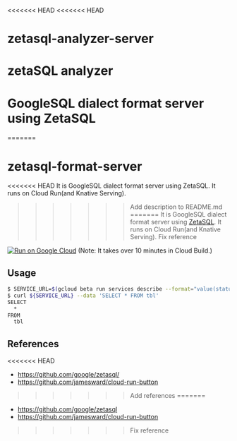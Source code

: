 <<<<<<< HEAD
<<<<<<< HEAD
# zetasql-analyzer-server
zetaSQL analyzer
=======
# GoogleSQL dialect format server using ZetaSQL
=======
# zetasql-format-server

<<<<<<< HEAD
It is GoogleSQL dialect format server using ZetaSQL. It runs on Cloud Run(and Knative Serving).
>>>>>>> Add description to README.md
=======
It is GoogleSQL dialect format server using [ZetaSQL](https://github.com/google/zetasql). It runs on Cloud Run(and Knative Serving).
>>>>>>> Fix reference

[![Run on Google Cloud](https://storage.googleapis.com/cloudrun/button.png)](https://console.cloud.google.com/cloudshell/editor?shellonly=true&cloudshell_image=gcr.io/cloudrun/button&cloudshell_git_repo=https://github.com/apstndb/zetasql-format-server.git)
(Note: It takes over 10 minutes in Cloud Build.)

## Usage

```sh
$ SERVICE_URL=$(gcloud beta run services describe --format="value(status.domain)" ${REPO_NAME})
$ curl ${SERVICE_URL} --data 'SELECT * FROM tbl'
SELECT
  *
FROM
  tbl
```

## References

<<<<<<< HEAD
- https://github.com/google/zetasql/
- https://github.com/jamesward/cloud-run-button
>>>>>>> Add references
=======
- https://github.com/google/zetasql
- https://github.com/jamesward/cloud-run-button
>>>>>>> Fix reference
